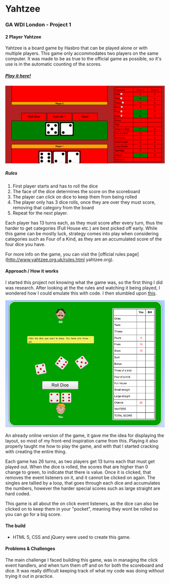 # Yahtzee

### GA WDI London - Project 1

#### 2 Player Yahtzee

Yahtzee is a board game by Hasbro that can be played alone or with multiple players. This game only accommodates two players on the same computer. It was made to be as true to the official game as possible, so it's use is in the automatic counting of the scores.

##### [Play it here!](https://pacific-lake-61896.herokuapp.com/ "Here!")

![](./images/readme1.png)


##### Rules

1. First player starts and has to roll the dice
2. The face of the dice determines the score on the scoreboard
3. The player can click on dice to keep them from being rolled
4. The player only has 3 dice rolls, once they are over they must score, removing that category from the board
5. Repeat for the next player.

Each player has 13 turns each, as they must score after every turn, thus the harder to get categories (Full House etc.) are best picked off early. While this game can be mostly luck, strategy comes into play when considering categories such as Four of a Kind, as they are an accumulated score of the four dice you have.

For more info on the game, you can visit the [official rules page](http://www.yahtzee.org.uk/rules.html yahtzee.org).

#### Approach / How it works

I started this project not knowing what the game was, so the first thing I did was research. After looking at the the rules and watching it being played, I wondered how I could emulate this with code. I then stumbled upon [this](https://cardgames.io/yahtzee/).

![](./images/Readme2.png)

An already online version of the game, it gave me the idea for displaying the layout, so most of my front-end inspiration came from this. Playing it also properly taught me how to play the game, and with that I started cracking with creating the entire thing.

Each game has 26 turns, as two players get 13 turns each that must get played out. When the dice is rolled, the scores that are higher than 0 change to green, to indicate that there is value. Once it is clicked, that removes the event listeners on it, and it cannot be clicked on again. The singles are tallied by a loop, that goes through each dice and accumulates the numbers, however the harder special scores such as large straight are hard coded.

This game is all about the on click event listeners, as the dice can also be clicked on to keep them in your "pocket", meaning they wont be rolled so you can go for a big score.

#### The build

* HTML 5, CSS and jQuery were used to create this game.

#### Problems & Challenges

The main challenge I faced building this game, was in managing the click event handlers, and when turn them off and on for both the scoreboard and dice. It was really difficult keeping track of what my code was doing without trying it out in practice. 
